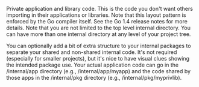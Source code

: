 
Private application and library code. This is the code you don't want others importing in their applications or libraries.
Note that this layout pattern is enforced by the Go compiler itself. See the Go 1.4 release notes for more details.
Note that you are not limited to the top level internal directory.
You can have more than one internal directory at any level of your project tree.

You can optionally add a bit of extra structure to your internal packages to separate your shared and non-shared
internal code. It's not required (especially for smaller projects), but it's nice to have visual clues showing
the intended package use. Your actual application code can go in the /internal/app directory (e.g., /internal/app/myapp)
and the code shared by those apps in the /internal/pkg directory (e.g., /internal/pkg/myprivlib).
